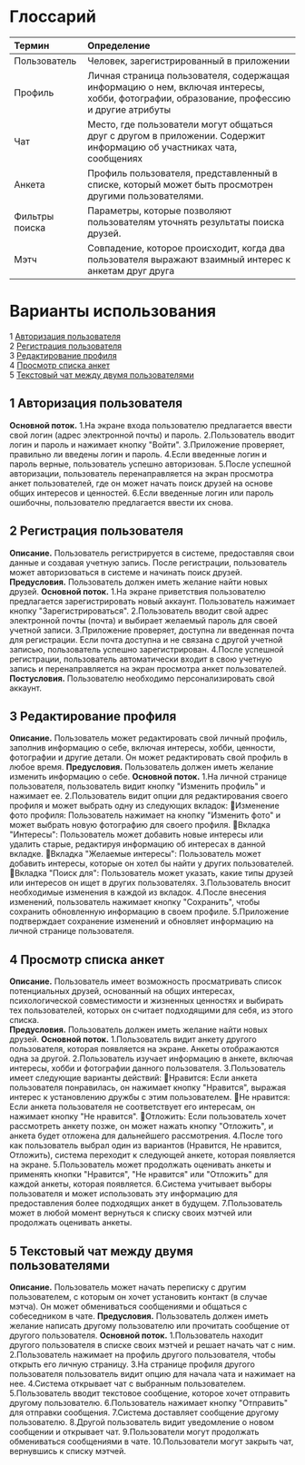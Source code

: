 # Глоссарий

| Термин | Определение |
|:--|:--|
| Пользователь | Человек, зарегистрированный в приложении |
| Профиль | Личная страница пользователя, содержащая информацию о нем, включая интересы, хобби, фотографии, образование, профессию и другие атрибуты |
| Чат  | Место, где пользователи могут общаться друг с другом в приложении. Содержит информацию об участниках чата, сообщениях |  
| Анкета | Профиль пользователя, представленный в списке, который может быть просмотрен другими пользователями. |
| Фильтры поиска | Параметры, которые позволяют пользователям уточнять результаты поиска друзей. |
| Мэтч | Совпадение, которое происходит, когда два пользователя выражают взаимный интерес к анкетам друг друга |

# Варианты использования

1 [Авторизация пользователя](#log_in_to_your_account)  
2 [Регистрация пользователя](#sign_up)    
3 [Редактирование профиля](#edit_profile)  
4 [Просмотр cписка анкет](#view_list)  
5 [Текстовый чат между двумя пользователями](#text_chat)  

<a name="log_in_to_your_account"/>

## 1 Авторизация пользователя

**Основной поток.**
1.На экране входа пользователю предлагается ввести свой логин (адрес электронной почты) и пароль.
2.Пользователь вводит логин и пароль и нажимает кнопку "Войти".
3.Приложение проверяет, правильно ли введены логин и пароль.
4.Если введенные логин и пароль верные, пользователь успешно авторизован.
5.После успешной авторизации, пользователь перенаправляется на экран просмотра анкет пользователей, где он может начать поиск друзей на основе общих интересов и ценностей.
6.Если введенные логин или пароль ошибочны, пользователю предлагается ввести их снова.

<a name="sign_up"/>

## 2 Регистрация пользователя

**Описание.** Пользователь регистрируется в системе, предоставляя свои данные и создавая учетную запись. После регистрации, пользователь может авторизоваться в системе и начинать поиск друзей.
**Предусловия.** Пользователь должен иметь желание найти новых друзей.
**Основной поток.**
1.На экране приветствия пользователю предлагается зарегистрировать новый аккаунт. Пользователь нажимает кнопку "Зарегистрироваться".
2.Пользователь вводит свой адрес электронной почты (почта) и выбирает желаемый пароль для своей учетной записи.
3.Приложение проверяет, доступна ли введенная почта для регистрации. Если почта доступна и не связана с другой учетной записью, пользователь успешно зарегистрирован.
4.После успешной регистрации, пользователь автоматически входит в свою учетную запись и перенаправляется на экран просмотра анкет пользователей.
**Постусловия.** Пользователю необходимо персонализировать свой аккаунт.

<a name="edit_profile"/>

## 3 Редактирование профиля

**Описание.** Пользователь может редактировать свой личный профиль, заполнив информацию о себе, включая интересы, хобби, ценности, фотографии и другие детали. Он может редактировать свой профиль в любое время.
**Предусловия.** Пользователь должен иметь желание изменить информацию о себе. 
**Основной поток.**
1.На личной странице пользователя, пользователь видит кнопку "Изменить профиль" и нажимает ее.
2.Пользователь видит опции для редактирования своего профиля и может выбрать одну из следующих вкладок:
Изменение фото профиля: Пользователь нажимает на кнопку "Изменить фото" и может выбрать новую фотографию для своего профиля.
Вкладка "Интересы": Пользователь может добавить новые интересы или удалить старые, редактируя информацию об интересах в данной вкладке.
Вкладка "Желаемые интересы": Пользователь может добавить интересы, которые он хотел бы найти у других пользователей.
Вкладка "Поиск для": Пользователь может указать, какие типы друзей или интересов он ищет в других пользователях.
3.Пользователь вносит необходимые изменения в каждой из вкладок.
4.После внесения изменений, пользователь нажимает кнопку "Сохранить", чтобы сохранить обновленную информацию в своем профиле.
5.Приложение подтверждает сохранение изменений и обновляет информацию на личной странице пользователя.

<a name="view_list"/>

## 4 Просмотр списка анкет

**Описание.** Пользователь имеет возможность просматривать список потенциальных друзей, основанный на общих интересах, психологической совместимости и жизненных ценностях и выбирать тех пользователей, которых он считает подходящими для себя, из этого списка.  
**Предусловия.** Пользователь должен иметь желание найти новых друзей. 
**Основной поток.**
1.Пользователь видит анкету другого пользователя, которая появляется на экране. Анкеты отображаются одна за другой.
2.Пользователь изучает информацию в анкете, включая интересы, хобби и фотографии данного пользователя.
3.Пользователь имеет следующие варианты действий:
Нравится: Если анкета пользователя понравилась, он нажимает кнопку "Нравится", выражая интерес к установлению дружбы с этим пользователем.
Не нравится: Если анкета пользователя не соответствует его интересам, он нажимает кнопку "Не нравится".
Отложить: Если пользователь хочет рассмотреть анкету позже, он может нажать кнопку "Отложить", и анкета будет отложена для дальнейшего рассмотрения.
4.После того как пользователь выбрал один из вариантов (Нравится, Не нравится, Отложить), система переходит к следующей анкете, которая появляется на экране.
5.Пользователь может продолжать оценивать анкеты и применять кнопки "Нравится", "Не нравится" или "Отложить" для каждой анкеты, которая появляется.
6.Система учитывает выборы пользователя и может использовать эту информацию для предоставления более подходящих анкет в будущем.
7.Пользователь может в любой момент вернуться к списку своих мэтчей или продолжать оценивать анкеты.

<a name="text_chat"/>

## 5 Текстовый чат между двумя пользователями

**Описание.** Пользователь может начать переписку с другим пользователем, с которым он хочет установить контакт (в случае мэтча). Он может обмениваться сообщениями и общаться с собеседником в чате.
**Предусловия.** Пользователь должен иметь желание написать другому пользователю или прочитать сообщение от другого пользователя.
**Основной поток.**
1.Пользователь находит другого пользователя в списке своих мэтчей и решает начать чат с ним.
2.Пользователь нажимает на профиль другого пользователя, чтобы открыть его личную страницу.
3.На странице профиля другого пользователя пользователь видит опцию для начала чата и нажимает на нее.
4.Система открывает чат с выбранным пользователем.
5.Пользователь вводит текстовое сообщение, которое хочет отправить другому пользователю.
6.Пользователь нажимает кнопку "Отправить" для отправки сообщения.
7.Система доставляет сообщение другому пользователю.
8.Другой пользователь видит уведомление о новом сообщении и открывает чат.
9.Пользователи могут продолжать обмениваться сообщениями в чате.
10.Пользователи могут закрыть чат, вернувшись к списку мэтчей.
